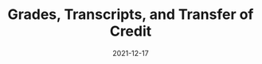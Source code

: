 ---
slug: /pages/v-policies-for-schools-abroad/academics/grades-transcripts-and-transfer-of-credit
date: 2021-12-17
title: Grades, Transcripts, and Transfer of Credit
---